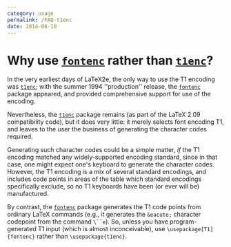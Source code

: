 ```yaml
---
category: usage
permalink: /FAQ-t1enc
date: 2014-06-10
---
```


# Why use [`fontenc`](https://ctan.org/pkg/fontenc) rather than [`t1enc`](https://ctan.org/pkg/t1enc)?

In the very earliest days of LaTeX2e, the only way to use the
T1 encoding was [`t1enc`](https://ctan.org/pkg/t1enc); with the summer 1994
''production'' release, the [`fontenc`](https://ctan.org/pkg/fontenc) package appeared, and
provided comprehensive support for use of the encoding.

Nevertheless, the [`t1enc`](https://ctan.org/pkg/t1enc) package remains (as part of the
LaTeX 2.09 compatibility code), but it does very little: it merely
selects font encoding T1, and leaves to the user the business
of generating the character codes required.

Generating such character codes could be a simple matter, _if_
the T1 encoding matched any widely-supported encoding standard,
since in that case, one might expect one's keyboard to generate the
character codes.  However, the T1 encoding is a mix of several
standard encodings, and includes code points in areas of the table
which standard encodings specifically exclude, so no T1
keyboards have been (or ever will be) manufactured.

By contrast, the [`fontenc`](https://ctan.org/pkg/fontenc) package generates the T1
code points from ordinary LaTeX commands (e.g., it generates the
`&eacute;` character codepoint from the command `\``e`).
So, unless you have program-generated T1 input (which is almost
inconceivable), use `\usepackage[T1]{fontenc}` rather than
`\usepackage{t1enc}`.

